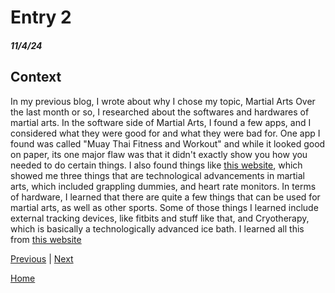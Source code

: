 # Entry 2
##### 11/4/24

## Context 

In my previous blog, I wrote about why I chose my topic, Martial Arts
Over the last month or so, I researched about the softwares and hardwares of martial arts. In the software side of Martial Arts, I found a few apps, and I considered what they were good for and what they were bad for. One app I found was called "Muay Thai Fitness and Workout" and while it looked good on paper, its one major flaw was that it didn't exactly show you how you needed to do certain things. I also found things like [this website](https://www.onefc.com/), which showed me three things that are technological advancements in martial arts, which included grappling dummies, and heart rate monitors. In terms of hardware, I learned that there are quite a few things that can be used for martial arts, as well as other sports. Some of those things I learned include external tracking devices, like fitbits and stuff like that, and Cryotherapy, which is basically a technologically advanced ice bath. I learned all this from [this website](https://evolve-mma.com/blog/building-the-perfect-fighter-the-role-of-technology-in-modern-mma/)



[Previous](entry01.md) | [Next](entry03.md)

[Home](../README.md)
